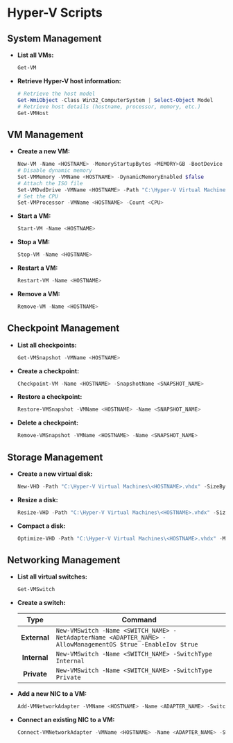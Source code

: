 # Hyper-V Scripts

## System Management

-   **List all VMs:**

    ```powershell
    Get-VM
    ```

-   **Retrieve Hyper-V host information:**

    ```powershell
    # Retrieve the host model
    Get-WmiObject -Class Win32_ComputerSystem | Select-Object Model
    # Retrieve host details (hostname, processor, memory, etc.)
    Get-VMHost
    ```

## VM Management

-   **Create a new VM:**

    ```powershell
    New-VM -Name <HOSTNAME> -MemoryStartupBytes <MEMORY>GB -BootDevice CD -NewVHDPath "C:\Hyper-V Virtual Machines\<HOSTNAME>.vhdx" -NewVHDSizeBytes <STORAGE>GB -Path "C:\Hyper-V Virtual Machines\<HOSTNAME>" -Generation <GENERATION>
    # Disable dynamic memory
    Set-VMMemory -VMName <HOSTNAME> -DynamicMemoryEnabled $false
    # Attach the ISO file
    Set-VMDvdDrive -VMName <HOSTNAME> -Path "C:\Hyper-V Virtual Machines\<ISO_PATH>" 
    # Set the CPU
    Set-VMProcessor -VMName <HOSTNAME> -Count <CPU>
    ```

-   **Start a VM:**

    ```powershell
    Start-VM -Name <HOSTNAME>
    ```

-   **Stop a VM:**

    ```powershell
    Stop-VM -Name <HOSTNAME>
    ```

-   **Restart a VM:**

    ```powershell
    Restart-VM -Name <HOSTNAME>
    ```

-   **Remove a VM:**

    ```powershell
    Remove-VM -Name <HOSTNAME>
    ```

## Checkpoint Management

-   **List all checkpoints:**

    ```powershell
    Get-VMSnapshot -VMName <HOSTNAME>
    ```

-   **Create a checkpoint:**

    ```powershell
    Checkpoint-VM -Name <HOSTNAME> -SnapshotName <SNAPSHOT_NAME>
    ```

-   **Restore a checkpoint:**

    ```powershell
    Restore-VMSnapshot -VMName <HOSTNAME> -Name <SNAPSHOT_NAME>
    ```

-   **Delete a checkpoint:**

    ```powershell
    Remove-VMSnapshot -VMName <HOSTNAME> -Name <SNAPSHOT_NAME>
    ```

## Storage Management

-   **Create a new virtual disk:**

    ```powershell
    New-VHD -Path "C:\Hyper-V Virtual Machines\<HOSTNAME>.vhdx" -SizeBytes <STORAGE>GB -Dynamic
    ```

-   **Resize a disk:**

    ```powershell
    Resize-VHD -Path "C:\Hyper-V Virtual Machines\<HOSTNAME>.vhdx" -SizeBytes <STORAGE>GB
    ```

-   **Compact a disk:**

    ```powershell
    Optimize-VHD -Path "C:\Hyper-V Virtual Machines\<HOSTNAME>.vhdx" -Mode Full
    ```

## Networking Management

-   **List all virtual switches:**

    ```powershell
    Get-VMSwitch
    ```

-   **Create a switch:**

    Type        |Command
    :----------:|----------------
    **External**|`New-VMSwitch -Name <SWITCH_NAME> -NetAdapterName <ADAPTER_NAME> -AllowManagementOS $true -EnableIov $true`
    **Internal**|`New-VMSwitch -Name <SWITCH_NAME> -SwitchType Internal`
    **Private** |`New-VMSwitch -Name <SWITCH_NAME> -SwitchType Private`

-   **Add a new NIC to a VM:**

    ```powershell
    Add-VMNetworkAdapter -VMName <HOSTNAME> -Name <ADAPTER_NAME> -SwitchName <SWITCH_NAME>
    ```

-   **Connect an existing NIC to a VM:**

    ```powershell
    Connect-VMNetworkAdapter -VMName <HOSTNAME> -Name <ADAPTER_NAME> -SwitchName <SWITCH_NAME>
    ```